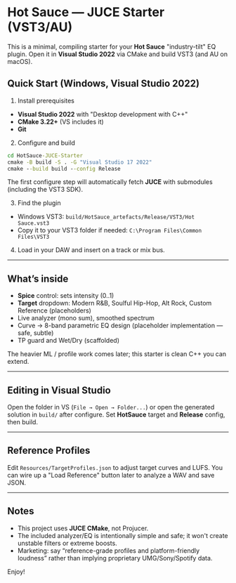 
# Hot Sauce — JUCE Starter (VST3/AU)

This is a minimal, compiling starter for your **Hot Sauce** "industry-tilt" EQ plugin. 
Open it in **Visual Studio 2022** via CMake and build VST3 (and AU on macOS).

## Quick Start (Windows, Visual Studio 2022)

1) Install prerequisites
- **Visual Studio 2022** with "Desktop development with C++"
- **CMake 3.22+** (VS includes it)
- **Git**

2) Configure and build
```bat
cd HotSauce-JUCE-Starter
cmake -B build -S . -G "Visual Studio 17 2022"
cmake --build build --config Release
```
The first configure step will automatically fetch **JUCE** with submodules (including the VST3 SDK).

3) Find the plugin
- Windows VST3: `build/HotSauce_artefacts/Release/VST3/Hot Sauce.vst3`
- Copy it to your VST3 folder if needed: `C:\Program Files\Common Files\VST3`

4) Load in your DAW and insert on a track or mix bus.

---

## What’s inside

- **Spice** control: sets intensity (0..1)
- **Target** dropdown: Modern R&B, Soulful Hip-Hop, Alt Rock, Custom Reference (placeholders)
- Live analyzer (mono sum), smoothed spectrum
- Curve → 8-band parametric EQ design (placeholder implementation — safe, subtle)
- TP guard and Wet/Dry (scaffolded)

The heavier ML / profile work comes later; this starter is clean C++ you can extend.

---

## Editing in Visual Studio

Open the folder in VS (`File → Open → Folder...`) or open the generated solution in `build/` after configure.
Set **HotSauce** target and **Release** config, then build.

---

## Reference Profiles

Edit `Resources/TargetProfiles.json` to adjust target curves and LUFS. You can wire up a "Load Reference" button later to analyze a WAV and save JSON.

---

## Notes

- This project uses **JUCE CMake**, not Projucer.
- The included analyzer/EQ is intentionally simple and safe; it won't create unstable filters or extreme boosts.
- Marketing: say “reference-grade profiles and platform-friendly loudness” rather than implying proprietary UMG/Sony/Spotify data.

Enjoy!
